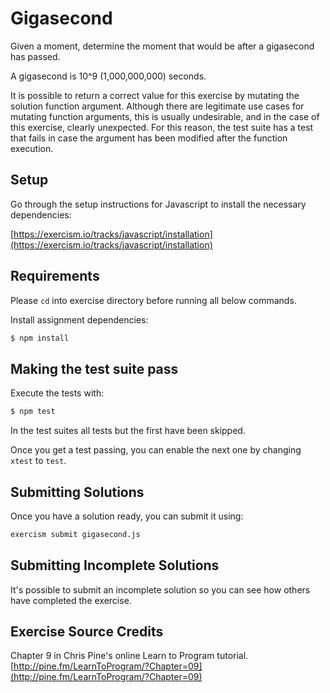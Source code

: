 # Gigasecond

Given a moment, determine the moment that would be after a gigasecond has passed.

A gigasecond is 10^9 (1,000,000,000) seconds.

It is possible to return a correct value for this exercise by mutating the solution function argument. Although there are legitimate use cases for mutating function arguments, this is usually undesirable, and in the case of this exercise, clearly unexpected. For this reason, the test suite has a test that fails in case the argument has been modified after the function execution.


## Setup

Go through the setup instructions for Javascript to install the necessary dependencies:

[https://exercism.io/tracks/javascript/installation](https://exercism.io/tracks/javascript/installation)

## Requirements

Please `cd` into exercise directory before running all below commands.

Install assignment dependencies:

```bash
$ npm install
```

## Making the test suite pass

Execute the tests with:

```bash
$ npm test
```

In the test suites all tests but the first have been skipped.

Once you get a test passing, you can enable the next one by changing `xtest` to `test`.


## Submitting Solutions

Once you have a solution ready, you can submit it using:

```bash
exercism submit gigasecond.js
```

## Submitting Incomplete Solutions

It's possible to submit an incomplete solution so you can see how others have completed the exercise.

## Exercise Source Credits

Chapter 9 in Chris Pine's online Learn to Program tutorial. [http://pine.fm/LearnToProgram/?Chapter=09](http://pine.fm/LearnToProgram/?Chapter=09)

